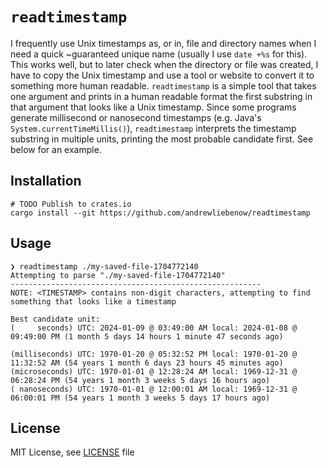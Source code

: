 # `readtimestamp`

I frequently use Unix timestamps as, or in, file and directory names when I need a quick ~guaranteed unique name (usually I use `date +%s` for this). This works well, but to later check when the directory or file was created, I have to copy the Unix timestamp and use a tool or website to convert it to something more human readable. `readtimestamp` is a simple tool that takes one argument and prints in a human readable format the first substring in that argument that looks like a Unix timestamp. Since some programs generate millisecond or nanosecond timestamps (e.g. Java's `System.currentTimeMillis()`), `readtimestamp` interprets the timestamp substring in multiple units, printing the most probable candidate first. See below for an example.

## Installation

```
# TODO Publish to crates.io
cargo install --git https://github.com/andrewliebenow/readtimestamp
```

## Usage

```shell
❯ readtimestamp ./my-saved-file-1704772140
Attempting to parse "./my-saved-file-1704772140"
--------------------------------------------------------
NOTE: <TIMESTAMP> contains non-digit characters, attempting to find something that looks like a timestamp

Best candidate unit:
(     seconds) UTC: 2024-01-09 @ 03:49:00 AM local: 2024-01-08 @ 09:49:00 PM (1 month 5 days 14 hours 1 minute 47 seconds ago)

(milliseconds) UTC: 1970-01-20 @ 05:32:52 PM local: 1970-01-20 @ 11:32:52 AM (54 years 1 month 6 days 23 hours 45 minutes ago)
(microseconds) UTC: 1970-01-01 @ 12:28:24 AM local: 1969-12-31 @ 06:28:24 PM (54 years 1 month 3 weeks 5 days 16 hours ago)
( nanoseconds) UTC: 1970-01-01 @ 12:00:01 AM local: 1969-12-31 @ 06:00:01 PM (54 years 1 month 3 weeks 5 days 17 hours ago)
```

## License

MIT License, see <a href="LICENSE">LICENSE</a> file

